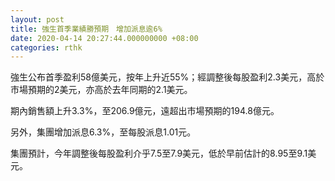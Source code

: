```yaml
---
layout: post
title: 強生首季業績勝預期　增加派息逾6%
date: 2020-04-14 20:27:44.000000000 +08:00
categories: rthk
---
```


強生公布首季盈利58億美元，按年上升近55%；經調整後每股盈利2.3美元，高於市場預期的2美元，亦高於去年同期的2.1美元。

期內銷售額上升3.3%，至206.9億元，遠超出市場預期的194.8億元。

另外，集團增加派息6.3%，至每股派息1.01元。

集團預計，今年調整後每股盈利介乎7.5至7.9美元，低於早前估計的8.95至9.1美元。
